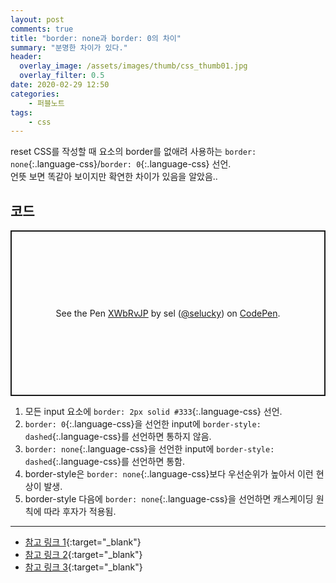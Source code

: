 ```yaml
---
layout: post
comments: true
title: "border: none과 border: 0의 차이"
summary: "분명한 차이가 있다."
header:
  overlay_image: /assets/images/thumb/css_thumb01.jpg
  overlay_filter: 0.5
date: 2020-02-29 12:50
categories:
    - 퍼블노트
tags:
    - css
---
```

reset CSS를 작성할 때 요소의 border를 없애려 사용하는 ```border: none```{:.language-css}/```border: 0```{:.language-css} 선언.  
언뜻 보면 똑같아 보이지만 확연한 차이가 있음을 알았음..

## 코드

<p class="codepen" data-height="265" data-theme-id="default" data-default-tab="css,result" data-user="selucky" data-slug-hash="XWbRvJP" style="height: 265px; box-sizing: border-box; display: flex; align-items: center; justify-content: center; border: 2px solid; margin: 1em 0; padding: 1em;" data-pen-title="XWbRvJP">
  <span>See the Pen <a href="https://codepen.io/selucky/pen/XWbRvJP">
  XWbRvJP</a> by sel (<a href="https://codepen.io/selucky">@selucky</a>)
  on <a href="https://codepen.io">CodePen</a>.</span>
</p>
<script async src="https://static.codepen.io/assets/embed/ei.js"></script>

1. 모든 input 요소에 ```border: 2px solid #333```{:.language-css} 선언.
2. ```border: 0```{:.language-css}을 선언한 input에 ```border-style: dashed```{:.language-css}를 선언하면 통하지 않음.
3. ```border: none```{:.language-css}을 선언한 input에 ```border-style: dashed```{:.language-css}를 선언하면 통함.
4. border-style은 ```border: none```{:.language-css}보다 우선순위가 높아서 이런 현상이 발생.
5. border-style 다음에 ```border: none```{:.language-css}을 선언하면 캐스케이딩 원칙에 따라 후자가 적용됨.

---

* [참고 링크 1](https://stackoverflow.com/questions/2922909/should-i-use-border-none-or-border-0){:target="_blank"}
* [참고 링크 2](https://codepen.io/denilsonsa/pen/LkdHh?editors=110){:target="_blank"}
* [참고 링크 3](https://trend21c.tistory.com/287){:target="_blank"}